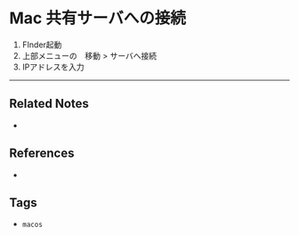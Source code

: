 # Mac 共有サーバへの接続
1.  FInder起動
2.  上部メニューの　移動 > サーバへ接続
3.  IPアドレスを入力

---
## Related Notes
- 

## References
- 

## Tags
- `macos` 